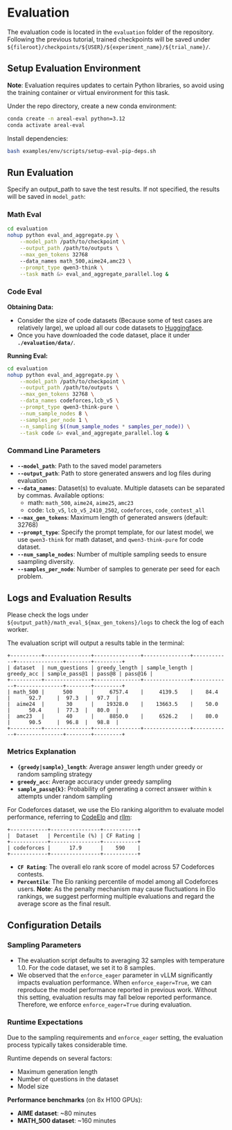 # Evaluation

The evaluation code is located in the `evaluation` folder of the repository. Following the previous tutorial, trained checkpoints will be saved under `${fileroot}/checkpoints/${USER}/${experiment_name}/${trial_name}/`.

## Setup Evaluation Environment

**Note**: Evaluation requires updates to certain Python libraries, so avoid using the training container or virtual environment for this task.

Under the repo directory, create a new conda environment:

```bash
conda create -n areal-eval python=3.12
conda activate areal-eval
```

Install dependencies:

```bash
bash examples/env/scripts/setup-eval-pip-deps.sh
```

## Run Evaluation

Specify an output_path to save the test results. If not specified, the results will be saved in `model_path`:

### Math Eval

```bash
cd evaluation
nohup python eval_and_aggregate.py \
    --model_path /path/to/checkpoint \
    --output_path /path/to/outputs \
    --max_gen_tokens 32768
    --data_names math_500,aime24,amc23 \
    --prompt_type qwen3-think \
    --task math &> eval_and_aggregate_parallel.log &
```

### Code Eval

**Obtaining Data:**
- Consider the size of code datasets (Because some of test cases are relatively large), we upload all our code datasets to [Huggingface](https://huggingface.co/inclusionAI).
- Once you have downloaded the code dataset, place it under **`./evaluation/data/`**.

**Running Eval:**
```bash
cd evaluation
nohup python eval_and_aggregate.py \
    --model_path /path/to/checkpoint \
    --output_path /path/to/outputs \
    --max_gen_tokens 32768 \
    --data_names codeforces,lcb_v5 \
    --prompt_type qwen3-think-pure \
    --num_sample_nodes 8 \
    --samples_per_node 1 \
    --n_sampling $((num_sample_nodes * samples_per_node)) \
    --task code &> eval_and_aggregate_parallel.log &
```

### Command Line Parameters

- **`--model_path`**: Path to the saved model parameters
- **`--output_path`**: Path to store generated answers and log files during evaluation
- **`--data_names`**: Dataset(s) to evaluate. Multiple datasets can be separated by commas. Available options: 
    - math: `math_500`, `aime24`, `aime25`, `amc23`
    - code: `lcb_v5`, `lcb_v5_2410_2502`, `codeforces`, `code_contest_all`
- **`--max_gen_tokens`**: Maximum length of generated answers (default: 32768)
- **`--prompt_type`**: Specify the prompt template, for our latest model, we use `qwen3-think` for math dataset, and `qwen3-think-pure` for code dataset.
- **`--num_sample_nodes`**: Number of multiple sampling seeds to ensure saampling diversity.
- **`--samples_per_node`**: Number of samples to generate per seed for each problem. 

## Logs and Evaluation Results

Please check the logs under `${output_path}/math_eval_${max_gen_tokens}/logs` to check the log of each worker.

The evaluation script will output a results table in the terminal:

```
+----------+---------------+---------------+---------------+------------+---------------+--------+---------+
| dataset  | num_questions | greedy_length | sample_length | greedy_acc | sample_pass@1 | pass@8 | pass@16 |
+----------+---------------+---------------+---------------+------------+---------------+--------+---------+
| math_500 |      500      |     6757.4    |     4139.5    |    84.4    |      92.7     |  97.3  |   97.7  |
|  aime24  |       30      |    19328.0    |    13663.5    |    50.0    |      50.4     |  77.3  |   80.0  |
|  amc23   |       40      |     8850.0    |     6526.2    |    80.0    |      90.5     |  96.8  |   98.8  |
+----------+---------------+---------------+---------------+------------+---------------+--------+---------+
```

### Metrics Explanation

- **`{greedy|sample}_length`**: Average answer length under greedy or random sampling strategy
- **`greedy_acc`**: Average accuracy under greedy sampling
- **`sample_pass@{k}`**: Probability of generating a correct answer within `k` attempts under random sampling

For Codeforces dataset, we use the Elo ranking algorithm to evaluate model performance, referring to [CodeElo](https://github.com/QwenLM/CodeElo) and [rllm](https://github.com/agentica-project/rllm):

```
+------------+----------------+-----------+
|  Dataset   | Percentile (%) | CF Rating |
+------------+----------------+-----------+
| codeforces |      17.9      |    590    |
+------------+----------------+-----------+
```

- **`CF Rating`**: The overall elo rank score of model across 57 Codeforces contests.
- **`Percentile`**: The Elo ranking percentile of model among all Codeforces users.
**Note**: As the penalty mechanism may cause fluctuations in Elo rankings, we suggest performing multiple evaluations and regard the average score as the final result.

## Configuration Details

### Sampling Parameters

- The evaluation script defaults to averaging 32 samples with temperature 1.0. For the code dataset, we set it to 8 samples.
- We observed that the `enforce_eager` parameter in vLLM significantly impacts evaluation performance. When `enforce_eager=True`, we can reproduce the model performance reported in previous work. Without this setting, evaluation results may fall below reported performance. Therefore, we enforce `enforce_eager=True` during evaluation.

### Runtime Expectations

Due to the sampling requirements and `enforce_eager` setting, the evaluation process typically takes considerable time.

Runtime depends on several factors:
- Maximum generation length
- Number of questions in the dataset  
- Model size

**Performance benchmarks** (on 8x H100 GPUs):
- **AIME dataset**: ~80 minutes
- **MATH_500 dataset**: ~160 minutes